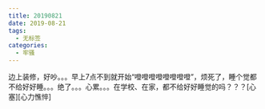 ```yaml
---
title: 20190821
date: 2019-08-21
tags:
  - 无标签
categories:
  - 牢骚
---
```

边上装修，好吵。。。早上7点不到就开始“噔噔噔噔噔噔噔噔”，烦死了，睡个觉都不给好好睡。。。绝了。。。心累。。。在学校、在家，都不给好好睡觉的吗？？？[心塞][心力憔悴]